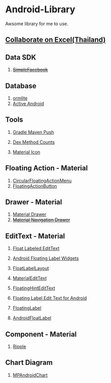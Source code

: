 # Android-Library
Awsome library for me to use.

## [Collaborate on Excel(Thailand)](https://docs.google.com/spreadsheets/d/1FbwROr6fH5CQa4srfbeeyKNosbbOdEaigKZvUR_p6NI/edit#gid=0)

## Data SDK

1. ~~[SimpleFacebook](https://github.com/sromku/android-simple-facebook)~~

## Database

1. [ormlite](http://ormlite.com/sqlite_java_android_orm.shtml)
2. [Active Android](https://github.com/pardom/ActiveAndroid)

## Tools

1. [Gradle Maven Push](https://github.com/chrisbanes/gradle-mvn-push)

2. [Dex Method Counts](https://github.com/mihaip/dex-method-counts) 

3. [Material Icon](http://materialdesignicons.com/)

 

## Floating Action - Material

1. [CircularFloatingActionMenu](https://github.com/oguzbilgener/CircularFloatingActionMenu)
2. [FloatingActionButton](https://github.com/futuresimple/android-floating-action-button)

## Drawer - Material

1. [Material Drawer](https://github.com/mikepenz/MaterialDrawer)
2. ~~[Material Navigation Drawer](https://github.com/neokree/MaterialNavigationDrawer)~~


## EditText - Material

1. [Float Labeled EditText](https://github.com/wrapp/floatlabelededittext)

2. [Android Floating Label Widgets](https://github.com/marvinlabs/android-floatinglabel-widgets)

3. [FloatLabelLayout](https://gist.github.com/chrisbanes/11247418)

4. [MaterialEditText](https://github.com/rengwuxian/MaterialEditText)

5. [FloatingHintEditText](https://github.com/thebnich/FloatingHintEditText)

6. [Floating Label Edit Text for Android](https://github.com/weddingparty/AndroidFloatLabel)

7. [FloatingLabel](https://github.com/hardik-trivedi/FloatingLabel)

8. [AndroidFloatLabel](https://github.com/IanGClifton/AndroidFloatLabel)


## Component - Material

1. [Ripple](https://github.com/balysv/material-ripple)

## Chart Diagram

1. [MPAndroidChart](https://github.com/PhilJay/MPAndroidChart)

